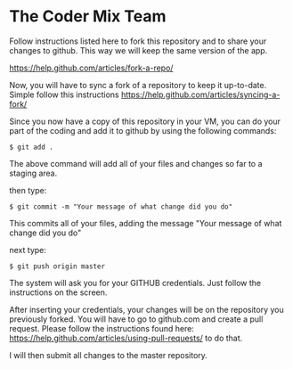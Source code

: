 
<h1>
    The Coder Mix Team
</h1>

Follow instructions listed here to fork this repository and to share your changes to github. This way we will keep the same version of the app.

https://help.github.com/articles/fork-a-repo/

Now, you will have to sync a fork of a repository to keep it up-to-date. Simple follow this instructions https://help.github.com/articles/syncing-a-fork/

Since you now have a copy of this repository in your VM, you can do your part of the coding and add it to github by using the following commands:

```
$ git add .
```
The above command will add all of your files and changes so far to a staging area.

then type:

```
$ git commit -m "Your message of what change did you do"
```
This commits all of your files, adding the message "Your message of what change did you do"

next type:
```
$ git push origin master
```
The system will ask you for your GITHUB credentials. Just follow the instructions on the screen.

After inserting your credentials, your changes will be on the repository you previously forked. You will have to go to github.com and create a pull request. Please follow the instructions found here: https://help.github.com/articles/using-pull-requests/ to do that.

I will then submit all changes to the master repository.









